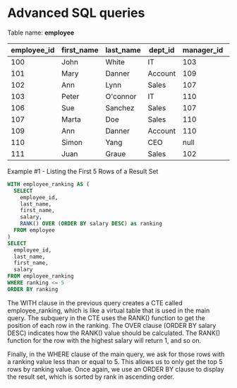 
Advanced SQL queries
====================

Table name: **employee**

<table cellspacing="0" summary="">
<thead>
  <tr>
    <th>employee_id</th><th>first_name</th><th>last_name</th><th>dept_id</th><th>manager_id</th><th>salary</th><th>expertise</th>
  </tr>
</thead>
<tfoot>
</tfoot>
<tbody>
  <tr>
    <td>100</td><td>John</td><td>White</td><td>IT</td><td>103</td><td>120000</td><td>Senior</td>
  </tr>
  <tr>
    <td>101</td><td>Mary</td><td>Danner</td><td>Account</td><td>109</td><td>80000</td><td>junior</td>
  </tr>
  <tr>
    <td>102</td><td>Ann</td><td>Lynn</td><td>Sales</td><td>107</td><td>140000</td><td>Semisenior</td>
  </tr>
  <tr>
    <td>103</td><td>Peter</td><td>O'connor</td><td>IT</td><td>110</td><td>130000</td><td>Senior</td>
  </tr>
  <tr>
    <td>106</td><td>Sue</td><td>Sanchez</td><td>Sales</td><td>107</td><td>110000</td><td>Junior</td>
  </tr>
  <tr>
    <td>107</td><td>Marta</td><td>Doe</td><td>Sales</td><td>110</td><td>180000</td><td>Senior</td>
  </tr>
  <tr>
    <td>109</td><td>Ann</td><td>Danner</td><td>Account</td><td>110</td><td>90000</td><td>Senior</td>
  </tr>
  <tr>
    <td>110</td><td>Simon</td><td>Yang</td><td>CEO</td><td>null</td><td>250000</td><td>Senior</td>
  </tr>
  <tr>
    <td>111</td><td>Juan</td><td>Graue</td><td>Sales</td><td>102</td><td>37000</td><td>Junior</td>
  </tr>
</tbody>
</table>

Example #1 - Listing the First 5 Rows of a Result Set

```sql
WITH employee_ranking AS (
  SELECT
    employee_id,
    last_name,
    first_name,
    salary,
    RANK() OVER (ORDER BY salary DESC) as ranking
  FROM employee
)
SELECT
  employee_id,
  last_name,
  first_name,
  salary
FROM employee_ranking
WHERE ranking <= 5
ORDER BY ranking
```
The WITH clause in the previous query creates a CTE called employee_ranking, which is like a virtual table that is used in the main query. The subquery in the CTE uses the RANK() function to get the position of each row in the ranking. The OVER clause (ORDER BY salary DESC) indicates how the RANK() value should be calculated. The RANK() function for the row with the highest salary will return 1, and so on.

Finally, in the WHERE clause of the main query, we ask for those rows with a ranking value less than or equal to 5. This allows us to only get the top 5 rows by ranking value. Once again, we use an ORDER BY clause to display the result set, which is sorted by rank in ascending order.
